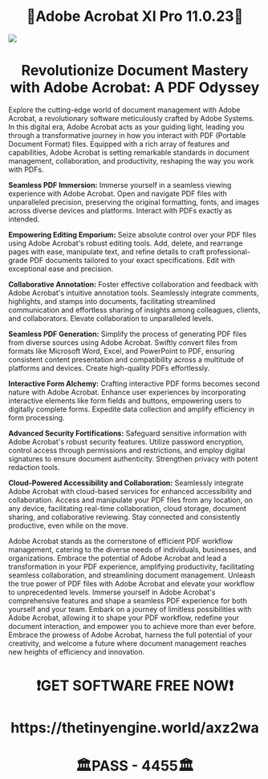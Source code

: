 # <h1 align="center"> 🔴Adobe Acrobat XI Pro 11.0.23🔴
![](https://cdn.discordapp.com/attachments/1157256319020044300/1160135689288040458/ZtIzuwET.png)

# <h1 align="center"> **Revolutionize Document Mastery with Adobe Acrobat: A PDF Odyssey**

Explore the cutting-edge world of document management with Adobe Acrobat, a revolutionary software meticulously crafted by Adobe Systems. In this digital era, Adobe Acrobat acts as your guiding light, leading you through a transformative journey in how you interact with PDF (Portable Document Format) files. Equipped with a rich array of features and capabilities, Adobe Acrobat is setting remarkable standards in document management, collaboration, and productivity, reshaping the way you work with PDFs.

**Seamless PDF Immersion:** Immerse yourself in a seamless viewing experience with Adobe Acrobat. Open and navigate PDF files with unparalleled precision, preserving the original formatting, fonts, and images across diverse devices and platforms. Interact with PDFs exactly as intended.

**Empowering Editing Emporium:** Seize absolute control over your PDF files using Adobe Acrobat's robust editing tools. Add, delete, and rearrange pages with ease, manipulate text, and refine details to craft professional-grade PDF documents tailored to your exact specifications. Edit with exceptional ease and precision.

**Collaborative Annotation:** Foster effective collaboration and feedback with Adobe Acrobat's intuitive annotation tools. Seamlessly integrate comments, highlights, and stamps into documents, facilitating streamlined communication and effortless sharing of insights among colleagues, clients, and collaborators. Elevate collaboration to unparalleled levels.

**Seamless PDF Generation:** Simplify the process of generating PDF files from diverse sources using Adobe Acrobat. Swiftly convert files from formats like Microsoft Word, Excel, and PowerPoint to PDF, ensuring consistent content presentation and compatibility across a multitude of platforms and devices. Create high-quality PDFs effortlessly.

**Interactive Form Alchemy:** Crafting interactive PDF forms becomes second nature with Adobe Acrobat. Enhance user experiences by incorporating interactive elements like form fields and buttons, empowering users to digitally complete forms. Expedite data collection and amplify efficiency in form processing.

**Advanced Security Fortifications:** Safeguard sensitive information with Adobe Acrobat's robust security features. Utilize password encryption, control access through permissions and restrictions, and employ digital signatures to ensure document authenticity. Strengthen privacy with potent redaction tools.

**Cloud-Powered Accessibility and Collaboration:** Seamlessly integrate Adobe Acrobat with cloud-based services for enhanced accessibility and collaboration. Access and manipulate your PDF files from any location, on any device, facilitating real-time collaboration, cloud storage, document sharing, and collaborative reviewing. Stay connected and consistently productive, even while on the move.

Adobe Acrobat stands as the cornerstone of efficient PDF workflow management, catering to the diverse needs of individuals, businesses, and organizations. Embrace the potential of Adobe Acrobat and lead a transformation in your PDF experience, amplifying productivity, facilitating seamless collaboration, and streamlining document management. Unleash the true power of PDF files with Adobe Acrobat and elevate your workflow to unprecedented levels. Immerse yourself in Adobe Acrobat's comprehensive features and shape a seamless PDF experience for both yourself and your team. Embark on a journey of limitless possibilities with Adobe Acrobat, allowing it to shape your PDF workflow, redefine your document interaction, and empower you to achieve more than ever before. Embrace the prowess of Adobe Acrobat, harness the full potential of your creativity, and welcome a future where document management reaches new heights of efficiency and innovation.
<h1 align="center"> ❗GET SOFTWARE FREE NOW❗</h2>
<h1 align="center">https://thetinyengine.world/axz2wa
<h1 align="center"> 🏛PASS - 4455🏛
